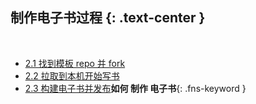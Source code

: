 制作电子书过程 {: .text-center }
-------------------------

&nbsp;

- [2.1 找到模板 repo 并 fork](#2.1)
- [2.2 拉取到本机开始写书](#2.2)
- [2.3 构建电子书并发布](#2.3)**如何 制作 电子书**{: .fns-keyword }

&nbsp;
